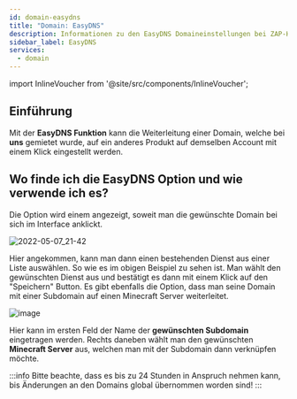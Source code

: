 ```yaml
---
id: domain-easydns
title: "Domain: EasyDNS"
description: Informationen zu den EasyDNS Domaineinstellungen bei ZAP-Hosting - ZAP-Hosting.com Dokumentation
sidebar_label: EasyDNS
services:
  - domain
---
```


import InlineVoucher from '@site/src/components/InlineVoucher';

## Einführung

Mit der **EasyDNS Funktion** kann die Weiterleitung einer Domain, welche bei **uns** gemietet wurde, auf ein anderes Produkt auf demselben Account mit einem Klick eingestellt werden.

<InlineVoucher />

## Wo finde ich die EasyDNS Option und wie verwende ich es?

Die Option wird einem angezeigt, soweit man die gewünschte Domain bei sich im Interface anklickt.

![2022-05-07_21-42](https://user-images.githubusercontent.com/61953937/167269498-f2a54ed8-472f-418a-bc6d-184b49dd075c.png)

Hier angekommen, kann man dann einen bestehenden Dienst aus einer Liste auswählen.
So wie es im obigen Beispiel zu sehen ist.
Man wählt den gewünschten Dienst aus und bestätigt es dann mit einem Klick auf den "Speichern" Button.
Es gibt ebenfalls die Option, dass man seine Domain mit einer Subdomain auf einen Minecraft Server weiterleitet.

![image](https://user-images.githubusercontent.com/13604413/159176049-875a72ff-c18e-4253-89cd-af5960c656f5.png)

Hier kann im ersten Feld der Name der **gewünschten Subdomain** eingetragen werden.
Rechts daneben wählt man den gewünschten **Minecraft Server** aus, welchen man mit der Subdomain dann verknüpfen möchte.

:::info
Bitte beachte, dass es bis zu 24 Stunden in Anspruch nehmen kann, bis Änderungen an den Domains global übernommen worden sind!
:::
